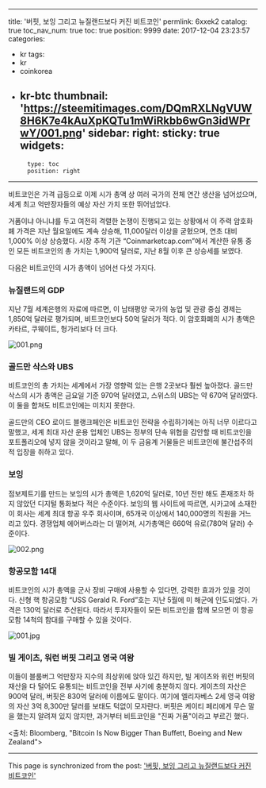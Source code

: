 
---
title: '버핏, 보잉 그리고 뉴질랜드보다 커진 비트코인'
permlink: 6xxek2
catalog: true
toc_nav_num: true
toc: true
position: 9999
date: 2017-12-04 23:23:57
categories:
- kr
tags:
- kr
- coinkorea
- kr-btc
thumbnail: 'https://steemitimages.com/DQmRXLNgVUW8H6K7e4kAuXpKQTu1mWiRkbb6wGn3idWPrwY/001.png'
sidebar:
    right:
        sticky: true
widgets:
    -
        type: toc
        position: right
---


비트코인은 가격 급등으로 이제 시가 총액 상 여러 국가의 전체 연간 생산을 넘어섰으며, 세계 최고 억만장자들의 예상 자산 가치 또한 뛰어넘었다. 
  
거품이냐 아니냐를 두고 여전히 격렬한 논쟁이 진행되고 있는 상황에서 이 주력 암호화폐 가격은 지난 월요일에도 계속 상승해, 11,000달러 이상을 굳혔으며, 연초 대비 1,000% 이상 상승했다. 시장 추적 기관 “Coinmarketcap.com”에서 계산한 유통 중인 모든 비트코인의 총 가치는 1,900억 달러로, 지난 8월 이후 큰 상승세를 보였다. 
  
다음은 비트코인의 시가 총액이 넘어선 다섯 가지다. 
  
### 뉴질랜드의 GDP
  
지난 7월 세계은행의 자료에 따르면, 이 남태평양 국가의 농업 및 관광 중심 경제는 1,850억 달러로 평가되며, 비트코인보다 50억 달러가 적다. 이 암호화폐의 시가 총액은 카타르, 쿠웨이트, 헝가리보다 더 크다.

![001.png](https://steemitimages.com/DQmRXLNgVUW8H6K7e4kAuXpKQTu1mWiRkbb6wGn3idWPrwY/001.png)

### 골드만 삭스와 UBS
  
비트코인의 총 가치는 세계에서 가장 영향력 있는 은행 2곳보다 훨씬 높아졌다. 골드만 삭스의 시가 총액은 금요일 기준 970억 달러였고, 스위스의 UBS는 약 670억 달러였다. 이 둘을 합쳐도 비트코인에는 미치지 못한다.
  
 골드만의 CEO 로이드 블랭크페인은 비트코인 전략을 수립하기에는 아직 너무 이르다고 말했고, 세계 최대 자산 운용 업체인 UBS는 정부의 단속 위협을 감안할 때 비트코인을 포트폴리오에 넣지 않을 것이라고 말해, 이 두 금융계 거물들은 비트코인에 불간섭주의적 입장을 취하고 있다. 
 
### 보잉
  
점보제트기를 만드는 보잉의 시가 총액은 1,620억 달러로, 10년 전만 해도 존재조차 하지 않았던 디지털 통화보다 적은 수준이다. 보잉의 웹 사이트에 따르면, 시카고에 소재한 이 회사는 세계 최대 항공 우주 회사이며, 65개국 이상에서 140,000명의 직원을 거느리고 있다. 경쟁업체 에어버스라는 더 떨어져, 시가총액은 660억 유로(780억 달러) 수준이다.

![002.png](https://steemitimages.com/DQmWbbyeAARRQ4NE1Lyvtangfr83ZxRw4zJtnuXfFc53LLy/002.png)

### 항공모함 14대
  
비트코인의 시가 총액을 군사 장비 구매에 사용할 수 있다면, 강력한 효과가 있을 것이다. 신형 핵 항공모함 “USS Gerald R. Ford”호는 지난 5월에 미 해군에 인도되었다. 가격은 130억 달러로 추산된다. 따라서 투자자들이 모든 비트코인을 함께 모으면 이 항공모함 14척의 함대를 구매할 수 있을 것이다. 
 
![001.jpg](https://steemitimages.com/DQmY6YjyUG5vpB38xqY8VY9DBeU6kThrrE9rnWR54VPJCXv/001.jpg)

### 빌 게이츠, 워런 버핏 그리고 영국 여왕
  
이들이 블룸버그 억만장자 지수의 최상위에 앉아 있긴 하지만, 빌 게이츠와 워런 버핏의 재산을 다 털어도 유통되는 비트코인을 전부 사기에 충분하지 않다. 게이츠의 자산은 900억 달러, 버핏은 830억 달러에 이름에도 말이다. 여기에 엘리자베스 2세 영국 여왕의 자산 3억 8,300만 달러를 보태도 턱없이 모자란다. 버핏은 케이티 페리에게 무슨 말을 했는지 알려져 있지 않지만, 과거부터 비트코인을 "진짜 거품"이라고 부르긴 했다.
  
<출처: Bloomberg, "Bitcoin Is Now Bigger Than Buffett, Boeing and New Zealand">

- - -

This page is synchronized from the post: ['버핏, 보잉 그리고 뉴질랜드보다 커진 비트코인'](https://steemit.com/@pius.pius/6xxek2)
